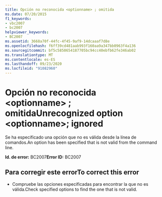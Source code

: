 ```yaml
---
title: Opción no reconocida <optionname> ; omitida
ms.date: 07/20/2015
f1_keywords:
- vbc2007
- bc2007
helpviewer_keywords:
- BC2007
ms.assetid: 3668a70f-44fc-4f45-9af9-14dcaaaf7d8e
ms.openlocfilehash: f6ff39cd481aab993f160aa9a347bb0963f4a136
ms.sourcegitcommit: bf5c5850654187705bc94cc40ebfb62fe346ab02
ms.translationtype: MT
ms.contentlocale: es-ES
ms.lasthandoff: 09/23/2020
ms.locfileid: "91082960"
---
```

# <a name="unrecognized-option-optionname-ignored"></a><span data-ttu-id="02f05-102">Opción no reconocida \<optionname> ; omitida</span><span class="sxs-lookup"><span data-stu-id="02f05-102">Unrecognized option \<optionname>; ignored</span></span>

<span data-ttu-id="02f05-103">Se ha especificado una opción que no es válida desde la línea de comandos.</span><span class="sxs-lookup"><span data-stu-id="02f05-103">An option has been specified that is not valid from the command line.</span></span>  
  
 <span data-ttu-id="02f05-104">**Id. de error:** BC2007</span><span class="sxs-lookup"><span data-stu-id="02f05-104">**Error ID:** BC2007</span></span>  
  
## <a name="to-correct-this-error"></a><span data-ttu-id="02f05-105">Para corregir este error</span><span class="sxs-lookup"><span data-stu-id="02f05-105">To correct this error</span></span>  
  
- <span data-ttu-id="02f05-106">Compruebe las opciones especificadas para encontrar la que no es válida.</span><span class="sxs-lookup"><span data-stu-id="02f05-106">Check specified options to find the one that is not valid.</span></span>

